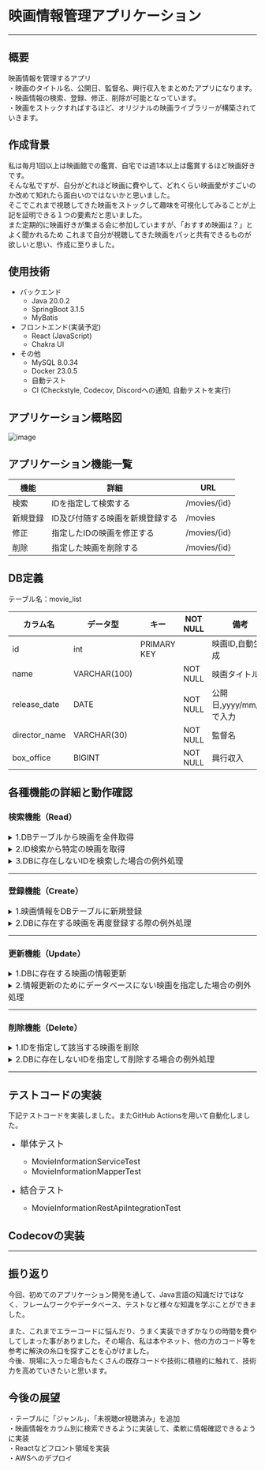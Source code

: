 # 映画情報管理アプリケーション

***

## 概要

映画情報を管理するアプリ<br>
・映画のタイトル名、公開日、監督名、興行収入をまとめたアプリになります。<br>
・映画情報の検索、登録、修正、削除が可能となっています。<br>
・映画をストックすればするほど、オリジナルの映画ライブラリーが構築されていきます。

## 作成背景

私は毎月1回以上は映画館での鑑賞、自宅では週1本以上は鑑賞するほど映画好きです。<br>
そんな私ですが、自分がどれほど映画に費やして、どれくらい映画愛がすごいのか改めて知れたら面白いのではないかと思いました。<br>
そこでこれまで視聴してきた映画をストックして趣味を可視化してみることが上記を証明できる１つの要素だと思いました。<br>
また定期的に映画好きが集まる会に参加していますが、「おすすめ映画は？」とよく聞かれるため
これまで自分が視聴してきた映画をパッと共有できるものが欲しいと思い、作成に至りました。<br>

## 使用技術

- バックエンド
    - Java 20.0.2
    - SpringBoot 3.1.5
    - MyBatis
- フロントエンド(実装予定)
    - React (JavaScript)
    - Chakra UI
- その他
    - MySQL 8.0.34
    - Docker 23.0.5
    - 自動テスト
    - CI (Checkstyle, Codecov, Discordへの通知, 自動テストを実行)

## アプリケーション概略図

![image](https://github.com/yamahiro20639/Movie-Information-Management-API/assets/144509349/a9bb54a5-9fac-4cac-933c-2d9ad458224d)

## アプリケーション機能一覧

| 機能   | 詳細                | URL                 |
|------|-------------------|---------------------|
| 検索   | IDを指定して検索する       | /movies/{id} |
| 新規登録 | ID及び付随する映画を新規登録する | /movies          |
| 修正   | 指定したIDの映画を修正する    | /movies/{id} |
| 削除   | 指定した映画を削除する       | /movies/{id} |

## DB定義
テーブル名：movie_list

| カラム名          | データ型         | キー          | NOT NULL | 備考                |
|---------------|--------------|-------------|----------|-------------------|
| id            | int          | PRIMARY KEY |          | 映画ID,自動生成         |
| name          | VARCHAR(100) |             | NOT NULL | 映画タイトル            |
| release_date  | DATE         |             | NOT NULL | 公開日,yyyy/mm/ddで入力 |
| director_name | VARCHAR(30)  |             | NOT NULL | 監督名               |
| box_office    | BIGINT       |             | NOT NULL | 興行収入              |

## 各種機能の詳細と動作確認
### 検索機能（Read）
<details>
<summary><font size="3">1.DBテーブルから映画を全件取得</font></summary>

映画情報に関するDBから全ての情報を獲得できるように実装。<br>

#### ◽️テーブル(MySQL)

<img width="710" alt="スクリーンショット 2023-10-21 23 15 28" src="https://github.com/yamahiro20639/Assignment10/assets/144509349/99526dbd-2401-4609-bdf4-4a8829abc606">

#### ◽️動作確認

全件獲得できている。
<img width="1680" alt="スクリーンショット 2023-10-22 15 35 28" src="https://github.com/yamahiro20639/Assignment10/assets/144509349/3da36a39-6fad-4aa3-9e8e-8b54e9ba1108">
<img width="1680" alt="スクリーンショット 2023-10-22 15 35 36" src="https://github.com/yamahiro20639/Assignment10/assets/144509349/39f088c1-0bda-4778-862a-a3be2a13dc53">
</details>

<details>
<summary><font size="3">2.ID検索から特定の映画を取得</font></summary>

パスパラメーター部分を`id`に設定して、ID指定する事で該当のレコードを獲得するように実装。<br>

#### ◽️動作確認

MySQLに存在するIDを指定した場合、該当の映画情報を獲得できる事を確認。
<img width="1680" alt="スクリーンショット 2023-10-22 15 37 03" src="https://github.com/yamahiro20639/Assignment10/assets/144509349/46c478d2-73ed-49f9-abe0-f613b7251f22">
<img width="1680" alt="スクリーンショット 2023-10-22 15 37 11" src="https://github.com/yamahiro20639/Assignment10/assets/144509349/c532f2f0-1c20-4bff-bdac-2c6261dc1e08">
</details>
<details>
<summary><font size="3">3.DBに存在しないIDを検索した場合の例外処理</font></summary>

`id`に存在しない値をリクエストした場合はエラー404とエラーメッセージ(`movie information not found`)を返すように例外処理を実装。
#### ◽️動作確認
存在しないIDを指定した場合、エラーコード404とメッセージ(`movie information not found`)が返ってくる事を確認。
<img width="1680" alt="スクリーンショット 2023-10-22 15 37 18" src="https://github.com/yamahiro20639/Assignment10/assets/144509349/80744da4-6d1c-4218-bdcf-ca72ce125c68">
</details>

***


### 登録機能（Create）
<details>
<summary><font size="3">1.映画情報をDBテーブルに新規登録</font></summary>

映画情報の要素(映画名、公開日、監督名、興行収入)をMySQLのデータベースに登録されるように実装。<br>
登録完了した場合はステータスコード201とメッセージ(`Movie registered`)を表示させ、`ID`と`検索用URL`を発行する仕様。<br>
また適切にリクエストされるように`MovieRegistrationFormクラス`にバリデーションも実装。
```java
<MovieRegistrationFormクラス>

@NotEmpty //文字列やコレクションなどの文字列が空でないことを検証
private String name;

@NotNull //空（null）であるかどうかを検証
private Date releaseDate;

@NotEmpty //文字列やコレクションなどの文字列が空でないことを検証
private String directorName;

@PositiveOrZero //数値が正か 0 であることを検証
private long boxOffice;
```

#### ◽️動作確認

新規の映画情報がMySQLのデータベースに登録できた事を確認。<br>
またステータスコード201とメッセージ(`Movie registered`)が表示され、`ID`と`検索用URL`を発行された。<br>
<img width="1680" alt="スクリーンショット 2023-10-22 18 37 06" src="https://github.com/yamahiro20639/Assignment10/assets/144509349/a53fb9d8-968a-443e-9e4f-410ccafb552c">

<img width="1680" alt="スクリーンショット 2023-10-22 18 15 15" src="https://github.com/yamahiro20639/Assignment10/assets/144509349/23f5a26d-5f35-4ba2-808f-90d35608a194">
<img width="710" alt="スクリーンショット 2023-10-22 18 16 22" src="https://github.com/yamahiro20639/Assignment10/assets/144509349/185c15f3-22db-42c6-826b-b138b7406990">

`MovieRegistrationFormクラス`のバリデーションも期待通りの動作になる事を確認<br>
・nameがnullパターン
<img width="1680" alt="スクリーンショット 2023-10-22 20 25 59" src="https://github.com/yamahiro20639/Assignment10/assets/144509349/264fa1b7-c987-4143-ac4b-f2c40cbf766d">
・releaseDateがnullパターン
<img width="1680" alt="スクリーンショット 2023-10-22 20 26 20" src="https://github.com/yamahiro20639/Assignment10/assets/144509349/f0a0c6ac-a332-42c5-8310-1b765d1816b1">
・directorNameがnullパターン
<img width="1680" alt="スクリーンショット 2023-10-22 20 26 34" src="https://github.com/yamahiro20639/Assignment10/assets/144509349/cf9655bc-0988-4b79-8642-6f5aa8376f87">
・boxOfficeが負の整数パターン
<img width="1680" alt="スクリーンショット 2023-10-22 20 26 53" src="https://github.com/yamahiro20639/Assignment10/assets/144509349/bcabc369-5878-4dda-98c5-5a65e8359b16">
</details>

<details>
<summary><font size="3">2.DBに存在する映画を再度登録する際の例外処理</font></summary>

同じ映画の登録を防ぐために、重複例外の処理を実装。<br>
具体的に同じ映画名の登録をリクエストしてきた場合はステータスコード409とエラーメッセージ(`Already registered data`)を返すように実装。<br>
また文字の間隔は関係なく、純粋に映画名が一致していたら例外が適用される。<br>

#### ◽️動作確認

既にデータベースにある`Episode IV – A New Hope`を登録しようとするとステータスコード409とエラーメッセージ(`Already registered data`)が返ってくる事を確認。
<img width="1680" alt="スクリーンショット 2023-10-22 21 00 51" src="https://github.com/yamahiro20639/Assignment10/assets/144509349/594a8d9c-4942-4e8b-84ea-6c6907550fc4">
</details>

***

### 更新機能（Update）
<details>
<summary><font size="3">1.DBに存在する映画の情報更新</font></summary>

更新したい映画を`ID`で指定して、MySQLのデータベースへ反映させるように実装。<br>
うまく実装できた場合はステータスコード200とメッセージ(`Movie updated`)を返すようにする。<br>
また適切にリクエストされるようにバリデーションも実装。<br>

```java
<MovieUpdateFormクラス>

@NotEmpty //文字列やコレクションなどの文字列が空でないことを検証
private String name;

@NotNull //空（null）であるかどうかを検証
private Date releaseDate;

@NotEmpty //文字列やコレクションなどの文字列が空でないことを検証
private String directorName;

@PositiveOrZero //数値が正か 0 であることを検証
private long boxOffice;
```

#### ◽️動作確認

IDで指定した映画がリクエストされた値で更新される事を確認。<br>
また、ステータスコード200とメッセージ(`Movie updated`)も確認。<br>

『更新前』

<img width="715" alt="スクリーンショット 2023-10-23 19 50 45" src="https://github.com/yamahiro20639/Assignment10/assets/144509349/e1b2774f-fcf2-4f2d-b969-9828e1aa33fb"><br>

『更新後』

<img width="711" alt="スクリーンショット 2023-10-23 21 36 00" src="https://github.com/yamahiro20639/Assignment10/assets/144509349/ae43bf0b-4dd2-48aa-bbac-d8b979ffd265"><br>

<img width="1680" alt="スクリーンショット 2023-10-23 21 36 19" src="https://github.com/yamahiro20639/Assignment10/assets/144509349/db93ef2c-2842-446e-be99-132ef608e3d0"><br>
</details>
<details>
<summary><font size="3">2.情報更新のためにデータベースにない映画を指定した場合の例外処理</font></summary>

データベースにない映画情報を`id`で指定し、更新しようとした場合はエラー404とエラーメッセージ(`Movie not found`)を返すように例外処理を実装。

#### ◽️動作確認

データベースにない`ID44番`を指定した場合、エラー404とエラーメッセージ(`Movie not found`)が返ってくる事を確認。
<img width="1680" alt="スクリーンショット 2023-10-25 0 58 46" src="https://github.com/yamahiro20639/Assignment10/assets/144509349/d7d4f113-020e-4182-b10a-4e309d3ffc99">
</details>

***

### 削除機能（Delete）

<details>
<summary><font size="3"> 1.IDを指定して該当する映画を削除</font></summary>

削除 したい映画を`ID`で指定して、MySQLのデータベースへ反映させるように実装。<br>
うまく実装できた場合はステータスコード200とメッセージ(`Movie deleted`)を返すようにする。

#### ◽️動作確認

IDで指定した映画(26,27,28番)が削除される事を確認。<br>
また、ステータスコード200とメッセージ(`Movie deleted`)も確認。<br>
『削除前』

<img width="724" alt="スクリーンショット 2023-10-26 6 42 42" src="https://github.com/yamahiro20639/Assignment10/assets/144509349/f4e07877-4ce9-448b-b0d3-7d0cbfd1d5cb">

『削除後』
<img width="1680" alt="スクリーンショット 2023-10-26 6 43 32" src="https://github.com/yamahiro20639/Assignment10/assets/144509349/1babc23d-ae1f-4e7b-addd-7cec6d73bb32">
<img width="345" alt="スクリーンショット 2023-10-26 6 45 51" src="https://github.com/yamahiro20639/Assignment10/assets/144509349/f32fcc20-9429-4edf-9bf2-30b3009ed36f">
<img width="334" alt="スクリーンショット 2023-10-26 6 46 37" src="https://github.com/yamahiro20639/Assignment10/assets/144509349/53ed5835-7bce-48a2-b664-270397c8d22f">
<img width="708" alt="スクリーンショット 2023-10-26 6 47 18" src="https://github.com/yamahiro20639/Assignment10/assets/144509349/8de20f00-edf4-4ea8-8b47-c6c333073bed">
</details>
<details>
<summary><font size="3">2.DBに存在しないIDを指定して削除する場合の例外処理</font></summary>

データベースにない映画情報を`id`で指定し、削除しようとした場合はエラー404とエラーメッセージ(`Movie not found`)を返すように例外処理を実装。

#### ◽️動作確認

データベースにない`ID100番`を指定した場合、エラー404とエラーメッセージ(`Movie not found`)が返ってくることを確認。
<img width="1680" alt="スクリーンショット 2023-10-26 7 15 18" src="https://github.com/yamahiro20639/Assignment10/assets/144509349/f6b43261-d9c6-49b1-b5e7-1eae758f1328">
</details>

***
## テストコードの実装
下記テストコードを実装しました。またGitHub Actionsを用いて自動化しました。<br>
 * <font size="4"> 単体テスト </font> <br>
   
   * <font size="3"> MovieInformationServiceTest</font> 
   * <font size="3"> MovieInformationMapperTest </font>
 * <font size="4"> 結合テスト </font> <br>
   
   * <font size="3">  MovieInformationRestApiIntegrationTest </font>

## Codecovの実装

***
## 振り返り
今回、初めてのアプリケーション開発を通して、Java言語の知識だけではなく、フレームワークやデータベース、テストなど様々な知識を学ぶことができました。<br>

また、これまでエラーコードに悩んだり、うまく実装できずかなりの時間を費やしてしまった事がありました。その場合、私は本やネット、他の方のコード等を参考に解決の糸口を探すことを心がけました。<br>
今後、現場に入った場合もたくさんの既存コードや技術に積極的に触れて、技術力を高めていきたいと思います。
## 今後の展望

・テーブルに「ジャンル」、「未視聴or視聴済み」を追加<br>
・映画情報をカラム別に検索できるように実装して、柔軟に情報確認できるように実装<br>
・Reactなどフロント領域を実装<br>
・AWSへのデプロイ


